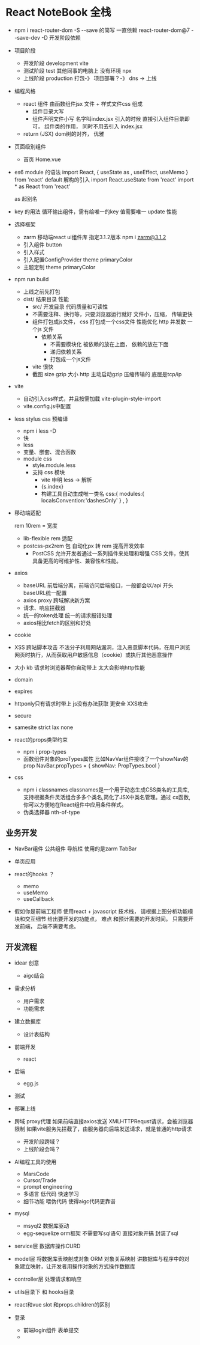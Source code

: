 # React NoteBook 全栈

- npm i react-router-dom -S 
  --save 的简写  一直依赖  react-router-dom@7 
  --save-dev -D 开发阶段依赖
- 项目阶段
  - 开发阶段 development   vite 
  - 测试阶段 test   其他同事的电脑上 没有环境 npx 
  - 上线阶段 production    打包-》 项目部署？-》 dns -> 上线

- 编程风格
  - react 组件 由函数组件jsx 文件 + 样式文件css 组成
    - 组件目录大写 
    - 组件声明文件小写 名字叫index.jsx 
    引入的时候 直接引入组件目录即可， 组件类的作用， 同时不用去引入 index.jsx 
  - return (JSX)  dom树的对齐， 优雅

- 页面级别组件
  - 首页
    Home.vue 

- es6 module 的语法
  import React, { useState as , useEffect, useMemo } from 'react'
  default  解构的引入
  import React.useState from 'react'
  import * as React from 'react'

  as 起别名

- key 的用法
  循环输出组件，需有给唯一的key 值需要唯一
  update 性能 

- 选择框架
  - zarm 移动端react ui组件库
    指定3.1.2版本 npm i zarm@3.1.2
  - 引入组件 button
  - 引入样式
  - 引入配置ConfigProvider theme  primaryColor
  - 主题定制 theme primaryColor
- npm run build
  - 上线之前先打包
  - dist/ 结果目录
    性能 
    - src/ 开发目录
      代码质量和可读性
    - 不需要注释、换行等，只要浏览器运行就好 
      文件小，压缩， 传输更快
    - 组件打包成js文件， css 打包成一个css文件 
      性能优化 http 并发数 一个js 文件 
      - 依赖关系
        - 不需要模块化
          被依赖的放在上面， 依赖的放在下面
        - 递归依赖关系
        - 打包成一个js文件
    - vite 很快 
    - 截图
      size  gzip 大小 http 主动启动gzip   压缩传输的
      底层是tcp/ip 

- vite
  - 自动引入css样式，并且按需加载 vite-plugin-style-import 
  - vite.config.js中配置

- less stylus css 预编译
  - npm i less -D
  - 快 
  - less 
  - 变量、嵌套、混合函数
  - module css 
    - style.module.less
    - 支持 css 模块
      - vite 申明 less -> 解析
      - {s.index} 
      - 构建工具自动生成唯一类名
            css:{
              modules:{
              localsConvention:'dashesOnly'
              }      ,
            }

- 移动端适配

  rem 10rem = 宽度 
  - lib-flexible  rem 适配 
  - postcss-px2rem 包 自动化px 转 rem  提高开发效率
    - PostCSS 允许开发者通过一系列插件来处理和增强 CSS 文件，使其具备更高的可维护性、兼容性和性能。

- axios 
  - baseURL 前后端分离，前端访问后端接口，一般都会以/api 开头 baseURL统一配置
  - axios proxy
    跨域解决新方案
  - 请求、响应拦截器
   - 统一的token处理
     统一的请求报错处理
   - axios相比fetch的区别和好处

  


- cookie
 - XSS 跨站脚本攻击
不法分子利用网站漏洞，注入恶意脚本代码，在用户浏览网页时执行，从而获取用户敏感信息（cookie）或执行其他恶意操作
 - 大小 kb 
   请求时浏览器帮你自动带上  太大会影响http性能
 - domain
 - expires
 - httponly只有请求时带上 js没有办法获取 更安全
   XXS攻击
 - secure
 - samesite strict lax  none
 


- react的props类型约束
  -  npm i prop-types
  - 函数组件对象的proTypes属性
   比如NavVar组件接收了一个showNav的prop
   NavBar.propTypes = {
    showNav: PropTypes.bool
  }
   
- css
  - npm i classnames
     classnames是一个用于动态生成CSS类名的工具库,支持根据条件灵活组合多多个类名,简化了JSX中类名管理。通过 cx函数,你可以方便地在React组件中应用条件样式。
  - 伪类选择器 nth-of-type

  

## 业务开发
- NavBar组件 公共组件 导航栏
  使用的是zarm TabBar
- 单页应用
- react的hooks ？
  - memo
  - useMemo
  - useCallback 
  



- 假如你是前端工程师 使用react + javascript 技术栈， 请根据上图分析功能模块和交互细节 给出要开发的功能点， 难点 和预计需要的开发时间。 只需要开发前端， 后端不需要考虑。




## 开发流程
 - idear 创意
   - aigc结合
 - 需求分析
   - 用户需求
   - 功能需求
 - 建立数据库
   - 设计表结构
 - 前端开发
   - react
 - 后端
   - egg.js
 - 测试
 - 部署上线

 - 跨域
   proxy代理  如果前端直接axios发送 XMLHTTPRequst请求，会被浏览器限制
   如果vite服务先拦截了，由服务器向后端发送请求，就是普通的http请求
   - 开发阶段跨域？
   - 上线阶段会吗？

 - AI编程工具的使用
   - MarsCode
   - Cursor/Trade
   - prompt engineering
   - 多语言 低代码 快速学习 
   - 细节功能 喂伪代码 使得aigc代码更靠谱
   
 - mysql
   - msyql2 数据库驱动
   - egg-sequelize  orm框架
     不需要写sql语句 直接对象开搞 封装了sql
 - service层
   数据库操作CURD
 - model层
   将数据库表映射成对象
    ORM 对象关系映射 讲数据库与程序中的对象建立映射，让开发者用操作对象的方式操作数据库
 - controller层
   处理请求和响应
  
   

- utils目录下 和 hooks目录
- react和vue slot 和props.children的区别
  

- 登录
  - 前端login组件  表单提交
  - 